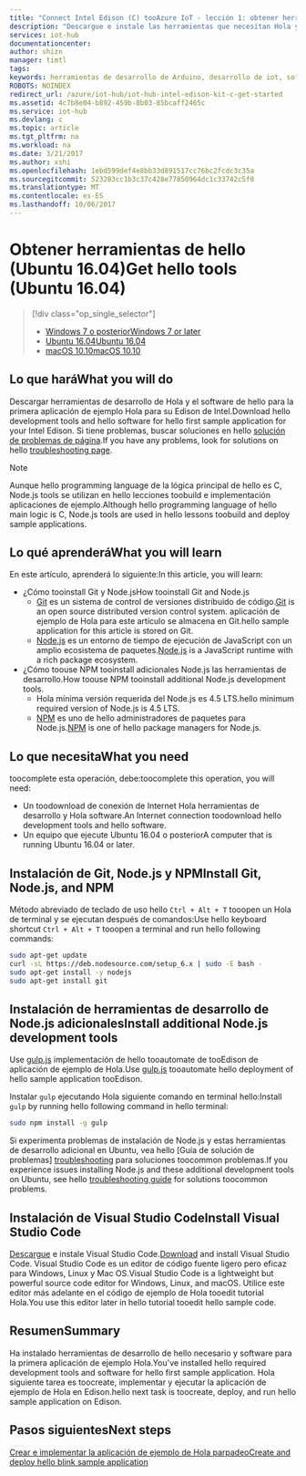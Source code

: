 ```yaml
---
title: "Connect Intel Edison (C) tooAzure IoT - lección 1: obtener herramientas (Ubuntu) | Documentos de Microsoft"
description: "Descargue e instale las herramientas que necesitan Hola y el software para la primera aplicación de ejemplo Hola para Edison en Ubuntu."
services: iot-hub
documentationcenter: 
author: shizn
manager: timtl
tags: 
keywords: herramientas de desarrollo de Arduino, desarrollo de iot, software de iot, software de internet de las cosas, instalar git en Ubuntu, instalar node js Ubuntu
ROBOTS: NOINDEX
redirect_url: /azure/iot-hub/iot-hub-intel-edison-kit-c-get-started
ms.assetid: 4c7b8e04-b892-459b-8b03-85bcaff2465c
ms.service: iot-hub
ms.devlang: c
ms.topic: article
ms.tgt_pltfrm: na
ms.workload: na
ms.date: 3/21/2017
ms.author: xshi
ms.openlocfilehash: 1ebd599def4e8bb33d891517cc76bc2fcdc3c35a
ms.sourcegitcommit: 523283cc1b3c37c428e77850964dc1c33742c5f0
ms.translationtype: MT
ms.contentlocale: es-ES
ms.lasthandoff: 10/06/2017
---
```

# <a name="get-hello-tools-ubuntu-1604"></a><span data-ttu-id="e19a1-104">Obtener herramientas de hello (Ubuntu 16.04)</span><span class="sxs-lookup"><span data-stu-id="e19a1-104">Get hello tools (Ubuntu 16.04)</span></span>

> [!div class="op_single_selector"]
> * <span data-ttu-id="e19a1-105">[Windows 7 o posterior][windows]</span><span class="sxs-lookup"><span data-stu-id="e19a1-105">[Windows 7 or later][windows]</span></span>
> * <span data-ttu-id="e19a1-106">[Ubuntu 16.04][ubuntu]</span><span class="sxs-lookup"><span data-stu-id="e19a1-106">[Ubuntu 16.04][ubuntu]</span></span>
> * <span data-ttu-id="e19a1-107">[macOS 10.10][macos]</span><span class="sxs-lookup"><span data-stu-id="e19a1-107">[macOS 10.10][macos]</span></span>

## <a name="what-you-will-do"></a><span data-ttu-id="e19a1-108">Lo que hará</span><span class="sxs-lookup"><span data-stu-id="e19a1-108">What you will do</span></span>
<span data-ttu-id="e19a1-109">Descargar herramientas de desarrollo de Hola y el software de hello para la primera aplicación de ejemplo Hola para su Edison de Intel.</span><span class="sxs-lookup"><span data-stu-id="e19a1-109">Download hello development tools and hello software for hello first sample application for your Intel Edison.</span></span> <span data-ttu-id="e19a1-110">Si tiene problemas, buscar soluciones en hello [solución de problemas de página][troubleshooting].</span><span class="sxs-lookup"><span data-stu-id="e19a1-110">If you have any problems, look for solutions on hello [troubleshooting page][troubleshooting].</span></span>

> [!NOTE]
> <span data-ttu-id="e19a1-111">Aunque hello programming language de la lógica principal de hello es C, Node.js tools se utilizan en hello lecciones toobuild e implementación aplicaciones de ejemplo.</span><span class="sxs-lookup"><span data-stu-id="e19a1-111">Although hello programming language of hello main logic is C, Node.js tools are used in hello lessons toobuild and deploy sample applications.</span></span>

## <a name="what-you-will-learn"></a><span data-ttu-id="e19a1-112">Lo qué aprenderá</span><span class="sxs-lookup"><span data-stu-id="e19a1-112">What you will learn</span></span>
<span data-ttu-id="e19a1-113">En este artículo, aprenderá lo siguiente:</span><span class="sxs-lookup"><span data-stu-id="e19a1-113">In this article, you will learn:</span></span>

* <span data-ttu-id="e19a1-114">¿Cómo tooinstall Git y Node.js</span><span class="sxs-lookup"><span data-stu-id="e19a1-114">How tooinstall Git and Node.js</span></span>
  * <span data-ttu-id="e19a1-115">[Git](https://git-scm.com) es un sistema de control de versiones distribuido de código.</span><span class="sxs-lookup"><span data-stu-id="e19a1-115">[Git](https://git-scm.com) is an open source distributed version control system.</span></span> <span data-ttu-id="e19a1-116">aplicación de ejemplo de Hola para este artículo se almacena en Git.</span><span class="sxs-lookup"><span data-stu-id="e19a1-116">hello sample application for this article is stored on Git.</span></span>
  * <span data-ttu-id="e19a1-117">[Node.js](https://nodejs.org/en/) es un entorno de tiempo de ejecución de JavaScript con un amplio ecosistema de paquetes.</span><span class="sxs-lookup"><span data-stu-id="e19a1-117">[Node.js](https://nodejs.org/en/) is a JavaScript runtime with a rich package ecosystem.</span></span>
* <span data-ttu-id="e19a1-118">¿Cómo toouse NPM tooinstall adicionales Node.js las herramientas de desarrollo.</span><span class="sxs-lookup"><span data-stu-id="e19a1-118">How toouse NPM tooinstall additional Node.js development tools.</span></span>
  * <span data-ttu-id="e19a1-119">Hola mínima versión requerida del Node.js es 4.5 LTS.</span><span class="sxs-lookup"><span data-stu-id="e19a1-119">hello minimum required version of Node.js is 4.5 LTS.</span></span>
  * <span data-ttu-id="e19a1-120">[NPM](https://www.npmjs.com) es uno de hello administradores de paquetes para Node.js.</span><span class="sxs-lookup"><span data-stu-id="e19a1-120">[NPM](https://www.npmjs.com) is one of hello package managers for Node.js.</span></span>

## <a name="what-you-need"></a><span data-ttu-id="e19a1-121">Lo que necesita</span><span class="sxs-lookup"><span data-stu-id="e19a1-121">What you need</span></span>
<span data-ttu-id="e19a1-122">toocomplete esta operación, debe:</span><span class="sxs-lookup"><span data-stu-id="e19a1-122">toocomplete this operation, you will need:</span></span>
* <span data-ttu-id="e19a1-123">Un toodownload de conexión de Internet Hola herramientas de desarrollo y Hola software.</span><span class="sxs-lookup"><span data-stu-id="e19a1-123">An Internet connection toodownload hello development tools and hello software.</span></span>
* <span data-ttu-id="e19a1-124">Un equipo que ejecute Ubuntu 16.04 o posterior</span><span class="sxs-lookup"><span data-stu-id="e19a1-124">A computer that is running Ubuntu 16.04 or later.</span></span>

## <a name="install-git-nodejs-and-npm"></a><span data-ttu-id="e19a1-125">Instalación de Git, Node.js y NPM</span><span class="sxs-lookup"><span data-stu-id="e19a1-125">Install Git, Node.js, and NPM</span></span>
<span data-ttu-id="e19a1-126">Método abreviado de teclado de uso hello `Ctrl + Alt + T` tooopen un Hola de terminal y se ejecutan después de comandos:</span><span class="sxs-lookup"><span data-stu-id="e19a1-126">Use hello keyboard shortcut `Ctrl + Alt + T` tooopen a terminal and run hello following commands:</span></span>

```bash
sudo apt-get update
curl -sL https://deb.nodesource.com/setup_6.x | sudo -E bash -
sudo apt-get install -y nodejs
sudo apt-get install git
```

## <a name="install-additional-nodejs-development-tools"></a><span data-ttu-id="e19a1-127">Instalación de herramientas de desarrollo de Node.js adicionales</span><span class="sxs-lookup"><span data-stu-id="e19a1-127">Install additional Node.js development tools</span></span>
<span data-ttu-id="e19a1-128">Use [gulp.js](http://gulpjs.com) implementación de hello tooautomate de tooEdison de aplicación de ejemplo de Hola.</span><span class="sxs-lookup"><span data-stu-id="e19a1-128">Use [gulp.js](http://gulpjs.com) tooautomate hello deployment of hello sample application tooEdison.</span></span>

<span data-ttu-id="e19a1-129">Instalar `gulp` ejecutando Hola siguiente comando en terminal hello:</span><span class="sxs-lookup"><span data-stu-id="e19a1-129">Install `gulp` by running hello following command in hello terminal:</span></span>

```bash
sudo npm install -g gulp
```

<span data-ttu-id="e19a1-130">Si experimenta problemas de instalación de Node.js y estas herramientas de desarrollo adicional en Ubuntu, vea hello [Guía de solución de problemas] [ troubleshooting] para soluciones toocommon problemas.</span><span class="sxs-lookup"><span data-stu-id="e19a1-130">If you experience issues installing Node.js and these additional development tools on Ubuntu, see hello [troubleshooting guide][troubleshooting] for solutions toocommon problems.</span></span>

## <a name="install-visual-studio-code"></a><span data-ttu-id="e19a1-131">Instalación de Visual Studio Code</span><span class="sxs-lookup"><span data-stu-id="e19a1-131">Install Visual Studio Code</span></span>
<span data-ttu-id="e19a1-132">[Descargue](https://code.visualstudio.com/docs/setup/linux) e instale Visual Studio Code.</span><span class="sxs-lookup"><span data-stu-id="e19a1-132">[Download](https://code.visualstudio.com/docs/setup/linux) and install Visual Studio Code.</span></span> <span data-ttu-id="e19a1-133">Visual Studio Code es un editor de código fuente ligero pero eficaz para Windows, Linux y Mac OS.</span><span class="sxs-lookup"><span data-stu-id="e19a1-133">Visual Studio Code is a lightweight but powerful source code editor for Windows, Linux, and macOS.</span></span> <span data-ttu-id="e19a1-134">Utilice este editor más adelante en el código de ejemplo de Hola tooedit tutorial Hola.</span><span class="sxs-lookup"><span data-stu-id="e19a1-134">You use this editor later in hello tutorial tooedit hello sample code.</span></span>

## <a name="summary"></a><span data-ttu-id="e19a1-135">Resumen</span><span class="sxs-lookup"><span data-stu-id="e19a1-135">Summary</span></span>
<span data-ttu-id="e19a1-136">Ha instalado herramientas de desarrollo de hello necesario y software para la primera aplicación de ejemplo Hola.</span><span class="sxs-lookup"><span data-stu-id="e19a1-136">You've installed hello required development tools and software for hello first sample application.</span></span> <span data-ttu-id="e19a1-137">Hola siguiente tarea es toocreate, implementar y ejecutar la aplicación de ejemplo de Hola en Edison.</span><span class="sxs-lookup"><span data-stu-id="e19a1-137">hello next task is toocreate, deploy, and run hello sample application on Edison.</span></span>

## <a name="next-steps"></a><span data-ttu-id="e19a1-138">Pasos siguientes</span><span class="sxs-lookup"><span data-stu-id="e19a1-138">Next steps</span></span>
<span data-ttu-id="e19a1-139">[Crear e implementar la aplicación de ejemplo de Hola parpadeo][create-and-deploy-the-blink-application]</span><span class="sxs-lookup"><span data-stu-id="e19a1-139">[Create and deploy hello blink sample application][create-and-deploy-the-blink-application]</span></span>

<!-- Images and links -->

[troubleshooting]: iot-hub-intel-edison-kit-c-troubleshooting.md
[create-and-deploy-the-blink-application]: iot-hub-intel-edison-kit-c-lesson1-deploy-blink-app.md
[windows]: iot-hub-intel-edison-kit-c-lesson1-get-the-tools-win32.md
[ubuntu]: iot-hub-intel-edison-kit-c-lesson1-get-the-tools-ubuntu.md
[macos]: iot-hub-intel-edison-kit-c-lesson1-get-the-tools-mac.md
